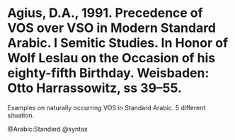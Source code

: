 # Agius, D.A., 1991. Precedence of VOS over VSO in Modern Standard Arabic. I Semitic Studies. In Honor of Wolf Leslau on the Occasion of his eighty-fifth Birthday. Weisbaden: Otto Harrassowitz, ss 39–55.

Examples on naturally occurring VOS in Standard Arabic. 5 different situation.

@Arabic:Standard
@syntax
